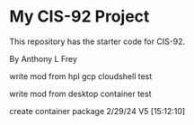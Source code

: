 # My CIS-92 Project 

This repository has the starter code for CIS-92. 

By Anthony L Frey

write mod from hpl gcp cloudshell test

write mod from desktop container test

create container package 2/29/24 V5 [15:12:10]
